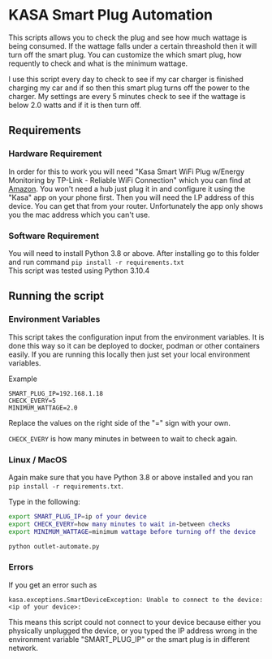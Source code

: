 # KASA Smart Plug Automation

This scripts allows you to check the plug and see how much wattage is being consumed.
If the wattage falls under a certain threashold then it will turn off the smart plug.
You can customize the which smart plug, how requently to check and what is the minimum wattage.

I use this script every day to check to see if my car charger is finished charging my
car and if so then this smart plug turns off the power to the charger. My settings are
every 5 minutes check to see if the wattage is below 2.0 watts and if it is then turn off.


## Requirements

### Hardware Requirement

In order for this to work you will need "Kasa Smart WiFi Plug w/Energy Monitoring by TP-Link - Reliable WiFi Connection" which you can find at [Amazon](https://www.amazon.com/dp/B0178IC5ZY?ref_=cm_sw_r_cp_ud_dp_MYFHR4A41QSY05NYNYQA). You won't need a hub just plug it in and configure it using the "Kasa" app on your phone first. Then you will need the I.P address of this device. You can get that from your router. Unfortunately the app only shows you the
mac address which you can't use.

### Software Requirement

You will need to install Python 3.8 or above. After installing 
go to this folder and run command `pip install -r requirements.txt`  
This script was tested using Python 3.10.4

## Running the script

### Environment Variables

This script takes the configuration input from the environment variables. It is done this way 
so it can be deployed to docker, podman or other containers easily. If you are running this
locally then just set your local environment variables.

Example
```
SMART_PLUG_IP=192.168.1.18
CHECK_EVERY=5
MINIMUM_WATTAGE=2.0
```

Replace the values on the right side of the "=" sign with your own.
  
`CHECK_EVERY` is how many minutes in between to wait to check again.

### Linux / MacOS

Again make sure that you have Python 3.8 or above installed and you ran `pip install -r requirements.txt`.

Type in the following:

```bash
export SMART_PLUG_IP=ip of your device
export CHECK_EVERY=how many minutes to wait in-between checks
export MINIMUM_WATTAGE=minimum wattage before turning off the device

python outlet-automate.py
```

### Errors

If you get an error such as

```
kasa.exceptions.SmartDeviceException: Unable to connect to the device: <ip of your device>:
```

This means this script could not connect to your device because either you physically unplugged the device, or you typed the IP address wrong in the environment variable "SMART_PLUG_IP" or the smart plug is in different network.
